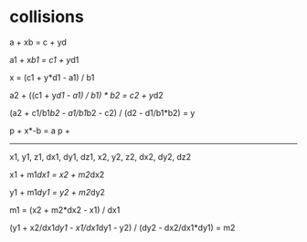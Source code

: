 # collisions

a + xb = c + yd


a1 + x*b1 = c1 + y*d1

x = (c1 + y*d1 - a1) / b1

a2 + ((c1 + y*d1 - a1) / b1) * b2 = c2 + y*d2

(a2 + c1/b1*b2 - a1/b1*b2 - c2) / (d2 - d1/b1*b2) = y






p + x*-b = a
p + 


---

x1, y1, z1, dx1, dy1, dz1, x2, y2, z2, dx2, dy2, dz2

x1 + m1*dx1 = x2 + m2*dx2

y1 + m1*dy1 = y2 + m2*dy2

m1 = (x2 + m2*dx2 - x1) / dx1

(y1 + x2/dx1*dy1 - x1/dx1*dy1 - y2) / (dy2 - dx2/dx1*dy1) = m2